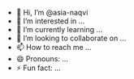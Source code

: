 - 👋 Hi, I’m @asia-naqvi
- 👀 I’m interested in ...
- 🌱 I’m currently learning ...
- 💞️ I’m looking to collaborate on ...
- 📫 How to reach me ...
- 😄 Pronouns: ...
- ⚡ Fun fact: ...

<!---
asia-naqvi/asia-naqvi is a ✨ special ✨ repository because its `README.md` (this file) appears on your GitHub profile.
You can click the Preview link to take a look at your changes.
--->
